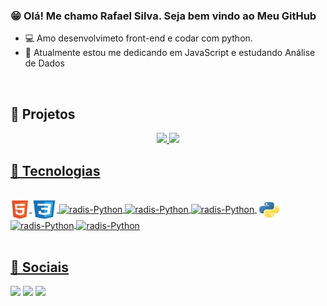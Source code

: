 ### 😁 Olá! Me chamo Rafael Silva. Seja bem vindo ao Meu GitHub


- 💻 Amo desenvolvimeto front-end e codar com python.
- 🚀 Atualmente estou me dedicando em JavaScript e estudando Análise de Dados
<br>

## 📑  Projetos

<div align="center">
  <a href="https://github.com/rafael-ds">
  <img height="160em" src="https://github-readme-stats.vercel.app/api?username=rafael-ds&show_icons=true&theme=dracula&include_all_commits=true&count_private=true"/>
  <img height="160em" src="https://github-readme-stats.vercel.app/api/top-langs/?username=rafael-ds&layout=compact&langs_count=7&theme=dracula"/>
</div>

## 🚀  Tecnologias
<div style="display: inline_block"><br>
  <img align="center" alt="radis-HTML" height="30" width="30" src="https://raw.githubusercontent.com/devicons/devicon/master/icons/html5/html5-original.svg">
  <img align="center" alt="radis-CSS" height="30" width="40" src="https://raw.githubusercontent.com/devicons/devicon/master/icons/css3/css3-original.svg">
  <img align="center" alt="radis-Python" height="30" width="40" src="https://cdn.icon-icons.com/icons2/2415/PNG/512/javascript_original_logo_icon_146455.png">
  <img align="center" alt="radis-Python" height="30" width="40" src="https://cdn-icons-png.flaticon.com/512/5968/5968672.png">
  <img align="center" alt="radis-Python" height="30" width="40" src="https://cdn.icon-icons.com/icons2/2107/PNG/512/file_type_angular_icon_130754.png">
  <img align="center" alt="radis-Python" height="30" width="40" src="https://raw.githubusercontent.com/devicons/devicon/master/icons/python/python-original.svg">
  <img align="center" alt="radis-Python" height="30" width="40" src="https://icon-library.com/images/django-icon/django-icon-0.jpg">
  <img align="center" alt="radis-Python" height="30" width="40" src="https://cdn-icons-png.flaticon.com/512/603/603201.png">
</div>

<br>

  ## 📲  Sociais

<div>
  <a href="https://www.linkedin.com/in/rafael-ds84/" target="_blank"><img src="https://icones.pro/wp-content/uploads/2021/03/icone-linkedin-ronde-originale.png" target="_blank" width="25"></a>
  <a href="https://www.instagram.com/radisilvads/" target="_blank"><img src="https://w3connect.com.br/wp-content/uploads/2021/01/icone-insta.png" target="_blank" width="25" target="_blank"></a>
  <a href="#" target="_blank"><img src="https://cdn-icons-png.flaticon.com/512/1384/1384060.png" target="_blank" width="25"></a>
</div>
